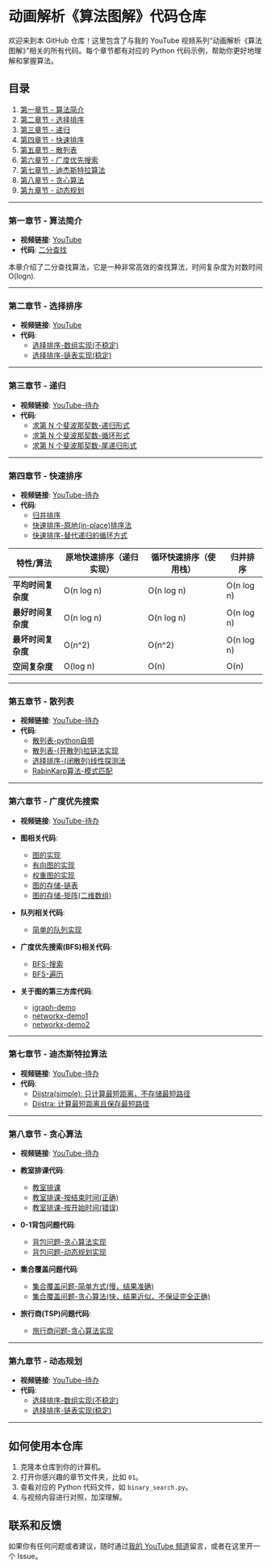 # 动画解析《算法图解》代码仓库

欢迎来到本 GitHub 仓库！这里包含了与我的 YouTube 视频系列“动画解析《算法图解》”相关的所有代码。每个章节都有对应的 Python 代码示例，帮助你更好地理解和掌握算法。

## 目录

1. [第一章节 - 算法简介](#第一章节---二分查找)
2. [第二章节 - 选择排序](#第二章节---选择排序)
3. [第三章节 - 递归](#第三章节---递归)
4. [第四章节 - 快速排序](#第四章节---快速排序)
5. [第五章节 - 散列表](#第五章节---散列表)
6. [第六章节 - 广度优先搜索](#第六章节---广度优先搜索)
7. [第七章节 - 迪杰斯特拉算法](#第七章节---迪杰斯特拉算法)
8. [第八章节 - 贪心算法](#第八章节---贪心算法)
9. [第九章节 - 动态规划](#第九章节---动态规划)

---

### 第一章节 - 算法简介

- **视频链接**: [YouTube](https://www.youtube.com/watch?v=cSRP53XTAUg&t=35s)
- **代码**: [二分查找](01/binary_search.py)

本章介绍了二分查找算法，它是一种非常高效的查找算法，时间复杂度为对数时间 O(logn).

---

### 第二章节 - 选择排序

- **视频链接**: [YouTube](https://www.youtube.com/watch?v=kADv-ueOre0)
- **代码**:
  - [选择排序-数组实现(不稳定)](02/selection_sort_arr.py)
  - [选择排序-链表实现(稳定)](02/selection_sort_linked_list.py)

---

### 第三章节 - 递归

- **视频链接**: [YouTube-待办](https://www.youtube.com/channel/UCEQYL59kx9bYBnZm5pdIhEg)
- **代码**:
  - [求第 N 个斐波那契数-递归形式](03/fibonacci.py)
  - [求第 N 个斐波那契数-循环形式](03/fibonacci_loop.py)
  - [求第 N 个斐波那契数-尾递归形式](03/fibonacci_tail.py)

---

### 第四章节 - 快速排序

- **视频链接**: [YouTube-待办](https://www.youtube.com/channel/UCEQYL59kx9bYBnZm5pdIhEg)
- **代码**:
  - [归并排序](04/merge_sort.py)
  - [快速排序-原地(in-place)排序法](04/quick_sort.py)
  - [快速排序-替代递归的循环方式](04/quick_sort_loop.py)

| 特性/算法          | 原地快速排序（递归实现） | 循环快速排序（使用栈） | 归并排序   |
| ------------------ | ------------------------ | ---------------------- | ---------- |
| **平均时间复杂度** | O(n log n)               | O(n log n)             | O(n log n) |
| **最好时间复杂度** | O(n log n)               | O(n log n)             | O(n log n) |
| **最坏时间复杂度** | O(n^2)                   | O(n^2)                 | O(n log n) |
| **空间复杂度**     | O(log n)                 | O(n)                   | O(n)       |

---

### 第五章节 - 散列表

- **视频链接**: [YouTube-待办](https://www.youtube.com/channel/UCEQYL59kx9bYBnZm5pdIhEg)
- **代码**:
  - [散列表-python自带](05/demo.py)
  - [散列表-(开散列)拉链法实现](05/ChaingHashTable.py)
  - [选择排序-(闭散列)线性探测法](05/LinearProbeHashTable.py)
  - [RabinKarp算法-模式匹配](05/RabinKarp.py)

---

### 第六章节 - 广度优先搜索

- **视频链接**: [YouTube-待办](https://www.youtube.com/channel/UCEQYL59kx9bYBnZm5pdIhEg)

- **图相关代码**:
  - [图的实现](06/graph/graph.py)
  - [有向图的实现](06/graph/DirectedGraph.py)
  - [权重图的实现](06/graph/WeightedGraph.py)
  - [图的存储-链表](06/graphStore/graph_list.py)
  - [图的存储-矩阵(二维数组)](06/graphStore/graph_matrix.py)

- **队列相关代码**:
  - [简单的队列实现](06/bfs/simpleQueue.py)

- **广度优先搜索(BFS)相关代码**:
  - [BFS-搜索](06/bfs/bfs-search.py)
  - [BFS-遍历](06/bfs/bfs-traverse.py)

- **关于图的第三方库代码**:
  - [igraph-demo](06/graphLibOfPython/igraph_demo1.py)
  - [networkx-demo1](06/graphLibOfPython/networkx_demo1.py)
  - [networkx-demo2](06/graphLibOfPython/networkx_demo2.py)
---

### 第七章节 - 迪杰斯特拉算法

- **视频链接**: [YouTube-待办](https://www.youtube.com/channel/UCEQYL59kx9bYBnZm5pdIhEg)
- **代码**:
  - [Dijstra(simple): 只计算最短距离，不存储最短路径](07/dijkstra.py)
  - [Dijstra: 计算最短距离且保存最短路径](07/dijkstra2.py)

---

### 第八章节 - 贪心算法

- **视频链接**: [YouTube-待办](https://www.youtube.com/channel/UCEQYL59kx9bYBnZm5pdIhEg)

- **教室排课代码**:
  - [教室排课](08/classroom_scheduling.py)
  - [教室排课-按结束时间(正确)](08/sort_by_end_time.py)
  - [教室排课-按开始时间(错误)](08/sort_by_start_time.py)

- **0-1背包问题代码**:
  - [背包问题-贪心算法实现](08/knapsack_greedy.py)
  - [背包问题-动态规划实现](08/knapsack_dp.py)

- **集合覆盖问题代码**:
  - [集合覆盖问题-简单方式(慢，结果准确)](08/simple_way_solve_set_covering_problem.py)
  - [集合覆盖问题-贪心算法(快，结果近似，不保证完全正确)](08/greedy_algorithm_solve_set_covering_problem.py)

- **旅行商(TSP)问题代码**:
  - [旅行商问题-贪心算法实现](08/travle.py)


---

### 第九章节 - 动态规划

- **视频链接**: [YouTube-待办](https://www.youtube.com/channel/UCEQYL59kx9bYBnZm5pdIhEg)
- **代码**:
  - [选择排序-数组实现(不稳定)](02/selection_sort_arr.py)
  - [选择排序-链表实现(稳定)](02/selection_sort_linked_list.py)

---

## 如何使用本仓库

1. 克隆本仓库到你的计算机。
2. 打开你感兴趣的章节文件夹，比如 `01`。
3. 查看对应的 Python 代码文件，如 `binary_search.py`。
4. 与视频内容进行对照，加深理解。

## 联系和反馈

如果你有任何问题或者建议，随时通过[我的 YouTube 频道](https://www.youtube.com/channel/UCEQYL59kx9bYBnZm5pdIhEg)留言，或者在这里开一个 Issue。
